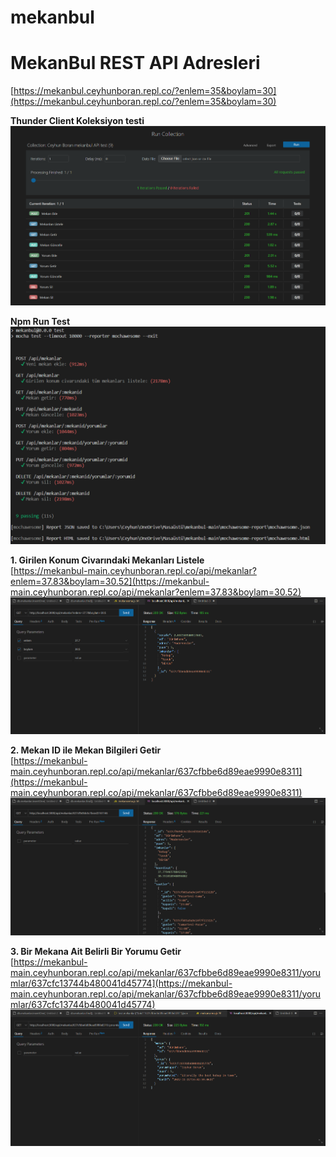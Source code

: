 # mekanbul
# MekanBul REST API Adresleri #

[https://mekanbul.ceyhunboran.repl.co/?enlem=35&boylam=30](https://mekanbul.ceyhunboran.repl.co/?enlem=35&boylam=30)

**Thunder Client Koleksiyon testi** <br>
![koleksiyon test resmi](https://github.com/CeyhunBoran/mekanbul/blob/odev-6/Resimler/testRunCollection.png) <br>

**Npm Run Test** <br>
![test resmi](https://github.com/CeyhunBoran/mekanbul/blob/odev-6/Resimler/test.png) <br>

**1. Girilen Konum Civarındaki Mekanları Listele** <br>
[https://mekanbul-main.ceyhunboran.repl.co/api/mekanlar?enlem=37.83&boylam=30.52](https://mekanbul-main.ceyhunboran.repl.co/api/mekanlar?enlem=37.83&boylam=30.52) <br>
![mekan resmi](https://github.com/CeyhunBoran/mekanbul/blob/odev-5/Resimler/mekanlariListele.png) <br>

**2. Mekan ID ile Mekan Bilgileri Getir** <br>
[https://mekanbul-main.ceyhunboran.repl.co/api/mekanlar/637cfbbe6d89eae9990e8311](https://mekanbul-main.ceyhunboran.repl.co/api/mekanlar/637cfbbe6d89eae9990e8311) <br>
![mekanlar resmi](https://github.com/CeyhunBoran/mekanbul/blob/odev-5/Resimler/mekan.png) <br>

**3. Bir Mekana Ait Belirli Bir Yorumu Getir** <br>
[https://mekanbul-main.ceyhunboran.repl.co/api/mekanlar/637cfbbe6d89eae9990e8311/yorumlar/637cfc13744b480041d45774](https://mekanbul-main.ceyhunboran.repl.co/api/mekanlar/637cfbbe6d89eae9990e8311/yorumlar/637cfc13744b480041d45774) <br>
![mekanlar resmi](https://github.com/CeyhunBoran/mekanbul/blob/odev-5/Resimler/yorumlar.png) <br>
